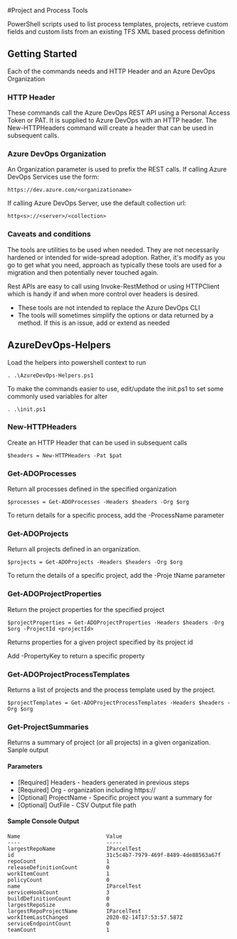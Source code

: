 #Project and Process Tools

PowerShell scripts used to list process templates, projects, retrieve custom fields and custom lists from an existing TFS XML based process definition

## Getting Started

Each of the commands needs and HTTP Header and an Azure DevOps Organization

### HTTP Header
These commands call the Azure DevOps REST API using a Personal Access Token or PAT. It is supplied to Azure DevOps with an HTTP header. The New-HTTPHeaders command will create a header that can be used in subsequent calls.

### Azure DevOps Organization
An Organization parameter is used to prefix the REST calls. If calling Azure DevOps Services use the form:

```
https://dev.azure.com/<organizationame>
```

If calling Azure DevOps Server, use the default collection url:

```
http<s>://<server>/<collection>
```

### Caveats and conditions

The tools are utilities to be used when needed. They are not necessarily hardened or intended for wide-spread adoption. Rather, it's modify as you go to get what you need, approach as typically these tools are used for a migration and then potentially never touched again.

Rest APIs are easy to call using Invoke-RestMethod or using HTTPClient which is handy if and when more control over headers is desired.


- These tools are not intended to replace the Azure DevOps CLI
- The tools will sometimes simplify the options or data returned by a method. If this is an issue, add or extend as needed

## AzureDevOps-Helpers

Load the helpers into powershell context to run

```
. .\AzureDevOps-Helpers.ps1
```

To make the commands easier to use, edit/update the init.ps1 to set some commonly used variables for alter

```
. .\init.ps1
```

### New-HTTPHeaders
Create an HTTP Header that can be used in subsequent calls

```
$headers = New-HTTPHeaders -Pat $pat
```

### Get-ADOProcesses

Return all processes defined in the specified organization

```
$processes = Get-ADOProcesses -Headers $headers -Org $org 
```

To return details for a specific process, add the -ProcessName parameter

### Get-ADOProjects

Return all projects defined in an organization.

```
$projects = Get-ADOProjects -Headers $headers -Org $org 
```

To return the details of a specific project, add the -Proje tName parameter

### Get-ADOProjectProperties

Return the project properties for the specified project

```
$projectProperties = Get-ADOProjectProperties -Headers $headers -Org $org -ProjectId <projectId> 
```

Returns properties for a given project specified by its project id

Add -PropertyKey to return a specific property

### Get-ADOProjectProcessTemplates
Returns a list of projects and the process template used by the project.

```
$projectTemplates = Get-ADOProjectProcessTemplates -Headers $headers -Org $org
```

### Get-ProjectSummaries 
Returns a summary of project (or all projects) in a given organization. Sanple output
#### Parameters
 - [Required] Headers - headers generated in previous steps
 - [Required] Org - organization including https://
 - [Optional] ProjectName - Specific project you want a summary for
 - [Optional] OutFile - CSV Output file path

#### Sample Console Output
```
Name                           Value
----                           -----
largestRepoName                IParcelTest
id                             31c5c4b7-7979-469f-8489-4de88563a67f
repoCount                      1
releaseDefinitionCount         0
workItemCount                  1
policyCount                    0
name                           IParcelTest
serviceHookCount               3
buildDefinitionCount           0
largestRepoSize                0
largestRepoProjectName         IParcelTest
workItemLastChanged            2020-02-14T17:53:57.587Z
serviceEndpointCount           0
teamCount                      1
```